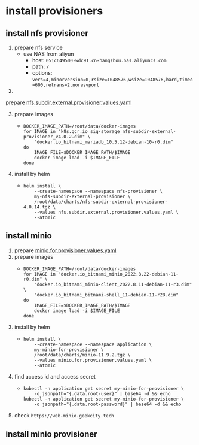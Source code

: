 # install provisioners

## install nfs provisioner

1. prepare nfs service
    * use NAS from aliyun
        + host: `051c649500-wdc91.cn-hangzhou.nas.aliyuncs.com`
        + path: `/`
        + options: `vers=4,minorversion=0,rsize=1048576,wsize=1048576,hard,timeo=600,retrans=2,noresvport`
2.

prepare [nfs.subdir.external.provisioner.values.yaml](resources/provisioners/nfs.subdir.external.provisioner.values.yaml.md)

3. prepare images
    * ```shell
      DOCKER_IMAGE_PATH=/root/data/docker-images
      for IMAGE in "k8s.gcr.io_sig-storage_nfs-subdir-external-provisioner_v4.0.2.dim" \
          "docker.io_bitnami_mariadb_10.5.12-debian-10-r0.dim"
      do
          IMAGE_FILE=$DOCKER_IMAGE_PATH/$IMAGE
          docker image load -i $IMAGE_FILE
      done
      ```
4. install by helm
    * ```shell
      helm install \
          --create-namespace --namespace nfs-provisioner \
          my-nfs-subdir-external-provisioner \
          /root/data/charts/nfs-subdir-external-provisioner-4.0.14.tgz \
          --values nfs.subdir.external.provisioner.values.yaml \
          --atomic
      ```

## install minio

1. prepare [minio.for.provisioner.values.yaml](resources/provisioners/minio.for.provisioner.values.yaml.md)
2. prepare images
    * ```shell
      DOCKER_IMAGE_PATH=/root/data/docker-images
      for IMAGE in "docker.io_bitnami_minio_2022.8.22-debian-11-r0.dim" \
          "docker.io_bitnami_minio-client_2022.8.11-debian-11-r3.dim" \
          "docker.io_bitnami_bitnami-shell_11-debian-11-r28.dim"
      do
          IMAGE_FILE=$DOCKER_IMAGE_PATH/$IMAGE
          docker image load -i $IMAGE_FILE
      done
      ```
3. install by helm
    * ```shell
      helm install \
          --create-namespace --namespace application \
          my-minio-for-provisioner \
          /root/data/charts/minio-11.9.2.tgz \
          --values minio.for.provisioner.values.yaml \
          --atomic
      ```
4. find access id and access secret
    * ```shell
      kubectl -n application get secret my-minio-for-provisioner \
          -o jsonpath="{.data.root-user}" | base64 -d && echo
      kubectl -n application get secret my-minio-for-provisioner \
          -o jsonpath="{.data.root-password}" | base64 -d && echo
      ```
5. check `https://web-minio.geekcity.tech`

## install minio provisioner
